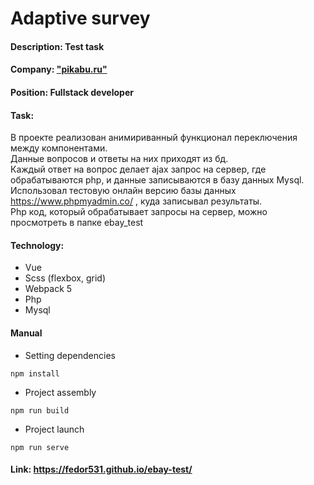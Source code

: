 # Adaptive survey
#### Description: Test task
#### Company:  ["pikabu.ru"](https://pikabu.ru/)
#### Position: Fullstack developer 
#### Task: 
В проекте реализован анимириванный функционал переключения между компонентами. <br/>
Данные вопросов и ответы на них приходят из бд. <br/>
Каждый ответ на вопрос делает ajax запрос на сервер, где обрабатываются php, и данные записываются в базу данных Mysql. <br/>
Использовал тестовую онлайн версию базы данных https://www.phpmyadmin.co/ , куда записывал результаты. <br/>
Php код, который обрабатывает запросы на сервер, можно просмотреть в папке ebay_test
#### Technology:
* Vue 
* Scss (flexbox, grid)
* Webpack 5
* Php
* Mysql 
#### Manual
* Setting dependencies 
```
npm install
```
* Project assembly
```
npm run build
```
* Project launch
```
npm run serve
```
#### Link: https://fedor531.github.io/ebay-test/

